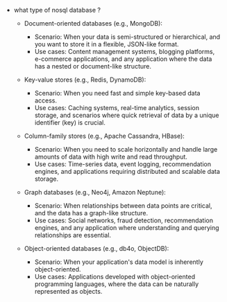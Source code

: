 - what type of nosql database ?

  - Document-oriented databases (e.g., MongoDB):

    - Scenario: When your data is semi-structured or hierarchical, and you want to store it in a flexible, JSON-like format.
    - Use cases: Content management systems, blogging platforms, e-commerce applications, and any application where the data has a nested or document-like structure.

  - Key-value stores (e.g., Redis, DynamoDB):

    - Scenario: When you need fast and simple key-based data access.
    - Use cases: Caching systems, real-time analytics, session storage, and scenarios where quick retrieval of data by a unique identifier (key) is crucial.

  - Column-family stores (e.g., Apache Cassandra, HBase):

    - Scenario: When you need to scale horizontally and handle large amounts of data with high write and read throughput.
    - Use cases: Time-series data, event logging, recommendation engines, and applications requiring distributed and scalable data storage.

  - Graph databases (e.g., Neo4j, Amazon Neptune):

    - Scenario: When relationships between data points are critical, and the data has a graph-like structure.
    - Use cases: Social networks, fraud detection, recommendation engines, and any application where understanding and querying relationships are essential.

  - Object-oriented databases (e.g., db4o, ObjectDB):

    - Scenario: When your application's data model is inherently object-oriented.
    - Use cases: Applications developed with object-oriented programming languages, where the data can be naturally represented as objects.
